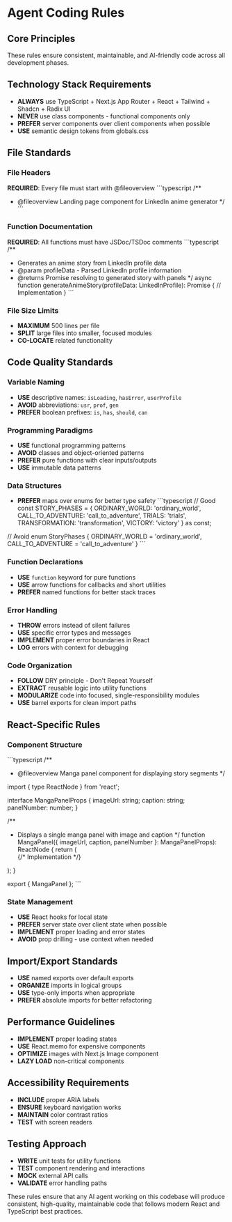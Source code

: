 # Agent Coding Rules

## Core Principles
These rules ensure consistent, maintainable, and AI-friendly code across all development phases.

## Technology Stack Requirements
- **ALWAYS** use TypeScript + Next.js App Router + React + Tailwind + Shadcn + Radix UI
- **NEVER** use class components - functional components only
- **PREFER** server components over client components when possible
- **USE** semantic design tokens from globals.css

## File Standards
### File Headers
**REQUIRED**: Every file must start with @fileoverview
\`\`\`typescript
/**
 * @fileoverview Landing page component for LinkedIn anime generator
 */
\`\`\`

### Function Documentation
**REQUIRED**: All functions must have JSDoc/TSDoc comments
\`\`\`typescript
/**
 * Generates an anime story from LinkedIn profile data
 * @param profileData - Parsed LinkedIn profile information
 * @returns Promise resolving to generated story with panels
 */
async function generateAnimeStory(profileData: LinkedInProfile): Promise<AnimeStory> {
  // Implementation
}
\`\`\`

### File Size Limits
- **MAXIMUM** 500 lines per file
- **SPLIT** large files into smaller, focused modules
- **CO-LOCATE** related functionality

## Code Quality Standards
### Variable Naming
- **USE** descriptive names: `isLoading`, `hasError`, `userProfile`
- **AVOID** abbreviations: `usr`, `prof`, `gen`
- **PREFER** boolean prefixes: `is`, `has`, `should`, `can`

### Programming Paradigms
- **USE** functional programming patterns
- **AVOID** classes and object-oriented patterns
- **PREFER** pure functions with clear inputs/outputs
- **USE** immutable data patterns

### Data Structures
- **PREFER** maps over enums for better type safety
\`\`\`typescript
// Good
const STORY_PHASES = {
  ORDINARY_WORLD: 'ordinary_world',
  CALL_TO_ADVENTURE: 'call_to_adventure',
  TRIALS: 'trials',
  TRANSFORMATION: 'transformation',
  VICTORY: 'victory'
} as const;

// Avoid
enum StoryPhases {
  ORDINARY_WORLD = 'ordinary_world',
  CALL_TO_ADVENTURE = 'call_to_adventure'
}
\`\`\`

### Function Declarations
- **USE** `function` keyword for pure functions
- **USE** arrow functions for callbacks and short utilities
- **PREFER** named functions for better stack traces

### Error Handling
- **THROW** errors instead of silent failures
- **USE** specific error types and messages
- **IMPLEMENT** proper error boundaries in React
- **LOG** errors with context for debugging

### Code Organization
- **FOLLOW** DRY principle - Don't Repeat Yourself
- **EXTRACT** reusable logic into utility functions
- **MODULARIZE** code into focused, single-responsibility modules
- **USE** barrel exports for clean import paths

## React-Specific Rules
### Component Structure
\`\`\`typescript
/**
 * @fileoverview Manga panel component for displaying story segments
 */

import { type ReactNode } from 'react';

interface MangaPanelProps {
  imageUrl: string;
  caption: string;
  panelNumber: number;
}

/**
 * Displays a single manga panel with image and caption
 */
function MangaPanel({ imageUrl, caption, panelNumber }: MangaPanelProps): ReactNode {
  return (
    <div className="manga-panel">
      {/* Implementation */}
    </div>
  );
}

export { MangaPanel };
\`\`\`

### State Management
- **USE** React hooks for local state
- **PREFER** server state over client state when possible
- **IMPLEMENT** proper loading and error states
- **AVOID** prop drilling - use context when needed

## Import/Export Standards
- **USE** named exports over default exports
- **ORGANIZE** imports in logical groups
- **USE** type-only imports when appropriate
- **PREFER** absolute imports for better refactoring

## Performance Guidelines
- **IMPLEMENT** proper loading states
- **USE** React.memo for expensive components
- **OPTIMIZE** images with Next.js Image component
- **LAZY LOAD** non-critical components

## Accessibility Requirements
- **INCLUDE** proper ARIA labels
- **ENSURE** keyboard navigation works
- **MAINTAIN** color contrast ratios
- **TEST** with screen readers

## Testing Approach
- **WRITE** unit tests for utility functions
- **TEST** component rendering and interactions
- **MOCK** external API calls
- **VALIDATE** error handling paths

These rules ensure that any AI agent working on this codebase will produce consistent, high-quality, maintainable code that follows modern React and TypeScript best practices.
